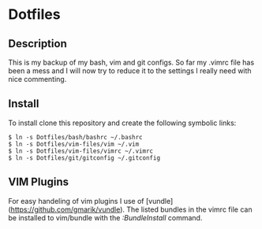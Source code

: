 # Dotfiles

## Description
This is my backup of my bash, vim and git configs. So far my .vimrc file has been a mess and I will now try to reduce it to the settings I really need with nice commenting.
## Install
To install clone this repository and create the following symbolic links:

    $ ln -s Dotfiles/bash/bashrc ~/.bashrc
    $ ln -s Dotfiles/vim-files/vim ~/.vim
    $ ln -s Dotfiles/vim-files/vimrc ~/.vimrc
    $ ln -s Dotfiles/git/gitconfig ~/.gitconfig

## VIM Plugins 
For easy handeling of vim plugins I use of [vundle] (https://github.com/gmarik/vundle). The listed bundles in the vimrc file can be installed to vim/bundle with the *:BundleInstall* command.

